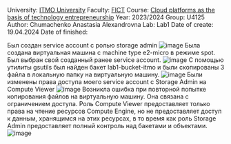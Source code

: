 University: [ITMO University](https://itmo.ru/ru/)
Faculty: [FICT](https://ftmi.itmo.ru/)
Course: [Cloud platforms as the basis of technology entrepreneurship](https://itmo-ict-faculty.github.io/cloud-platforms-as-the-basis-of-technology-entrepreneurship/) 
Year: 2023/2024
Group: U4125
Author: Chumachenko Anastasia Alexandrovna
Lab: Lab1
Date of create: 19.04.2024
Date of finished: 

Был создан service account с ролью storage admin
![image](https://github.com/Turmalyne/2023_2024-cloud-platforms-as-the-basis-of-technology-entrepreneurship-U4125-chumachenko_a_a/assets/164026253/0789d777-1178-45da-bc75-6270c3c366bd)
Была создана виртуальная машина с machine type e2-micro в режиме spot. Был выбран  свой созданный ранее service account.
![image](https://github.com/Turmalyne/2023_2024-cloud-platforms-as-the-basis-of-technology-entrepreneurship-U4125-chumachenko_a_a/assets/164026253/62818358-3a51-47e8-b504-a41736bb1e83)
С помощью утилиты gsutils был найден бакет lab1-bucket-itmo и были скопированы 3 файла в локальную папку на виртуальную машину. 
![image](https://github.com/Turmalyne/2023_2024-cloud-platforms-as-the-basis-of-technology-entrepreneurship-U4125-chumachenko_a_a/assets/164026253/7bf4661c-632f-477a-973d-19a5d5e894ef)
Были изменены права доступа моего service account с Storage Admin на Compute Viewer
![image](https://github.com/Turmalyne/2023_2024-cloud-platforms-as-the-basis-of-technology-entrepreneurship-U4125-chumachenko_a_a/assets/164026253/82f674f3-4d95-4a36-94de-fe39171562b0)
Возникла ошибка при повторной попытке копирования файлов на виртуальную машину. Она связана с ограничением доступа. Роль Compute Viewer предоставляет только права на чтение ресурсов Compute Engine, но не предоставляет доступ к данным, хранящимся на этих ресурсах, в то время как роль Storage Admin предоставляет полный контроль над бакетами и объектами.
![image](https://github.com/Turmalyne/2023_2024-cloud-platforms-as-the-basis-of-technology-entrepreneurship-U4125-chumachenko_a_a/assets/164026253/d186b5e7-947c-407a-a69f-ae923098fb38)
